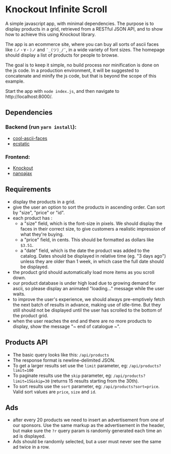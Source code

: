 Knockout Infinite Scroll
====

A simple javascript app, with minimal dependencies. The purpose is to display products in a grid, retrieved from a RESTful JSON API, and to show how to achieve this using Knockout library.

The app is an ecommerce site, where you can buy all sorts of ascii faces like `(ノ・∀・)ノ` and `¯_(ツ)_/¯`, in a wide variety of font sizes. The homepage should display a list of products for people to browse.

The goal is to keep it simple, no build process nor minification is done on the js code. In a production environment, it will be suggested to concatenate and minify the js code, but that is beyond the scope of this example.

Start the app with `node index.js`, and then navigate to http://localhost:8000/.

Dependencies
----

### Backend (run `yarn install`):
- [cool-ascii-faces](https://www.npmjs.com/package/cool-ascii-faces)
- [ecstatic](https://www.npmjs.com/package/ecstatic)

### Frontend:
- [Knockout](http://knockoutjs.com/)
- [nanoajax](https://github.com/yanatan16/nanoajax)

Requirements
----

- display the products in a grid.
- give the user an option to sort the products in ascending order. Can sort by "size", "price" or "id".
- each product has :
  - a "size" field, which is the font-size in pixels. We should display the faces in their correct size, to give customers a realistic impression of what they're buying.
  - a "price" field, in cents. This should be formatted as dollars like `$3.51`.
  - a "date" field, which is the date the product was added to the catalog. Dates should be displayed in relative time (eg. "3 days ago") unless they are older than 1 week, in which case the full date should be displayed.
- the product grid should automatically load more items as you scroll down.
- our product database is under high load due to growing demand for ascii, so please display an animated "loading..." message while the user waits.
- to improve the user's experience, we should always pre-emptively fetch the next batch of results in advance, making use of idle-time.  But they still should not be displayed until the user has scrolled to the bottom of the product grid.
- when the user reaches the end and there are no more products to display, show the message "~ end of catalogue ~".

Products API
----

- The basic query looks like this: `/api/products`
- The response format is newline-delimited JSON.
- To get a larger results set use the `limit` parameter, eg: `/api/products?limit=100`
- To paginate results use the `skip` parameter, eg: `/api/products?limit=15&skip=30` (returns 15 results starting from the 30th).
- To sort results use the `sort` parameter, eg: `/api/products?sort=price`. Valid sort values are `price`, `size` and `id`.

Ads
----
- after every 20 products we need to insert an advertisement from one of our sponsors. Use the same markup as the advertisement in the header, but make sure the `?r` query param is randomly generated each time an ad is displayed.
- Ads should be randomly selected, but a user must never see the same ad twice in a row.
